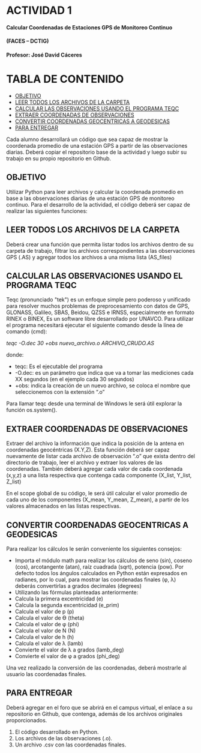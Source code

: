 # ACTIVIDAD 1
#### Calcular Coordenadas de Estaciones GPS de Monitoreo Continuo
#### (FACES – DCTIG)
#### Profesor: José David Cáceres

TABLA DE CONTENIDO
==================
- [OBJETIVO](#objetivo)
- [LEER TODOS LOS ARCHIVOS DE LA CARPETA](#leer-archivos)
- [CALCULAR LAS OBSERVACIONES USANDO EL PROGRAMA TEQC](#teqc)
- [EXTRAER COORDENADAS DE OBSERVACIONES](#extraer-coord)
- [CONVERTIR COORDENADAS GEOCENTRICAS A GEODESICAS](#convertir-coord)
- [PARA ENTREGAR](#para-entregar)

Cada alumno desarrollará un código que sea capaz de mostrar la coordenada promedio de una estación GPS a partir de las observaciones diarias. Deberá copiar el repositorio base de la actividad y luego subir su trabajo en su propio repositorio en Github.

OBJETIVO
------------
Utilizar Python para leer archivos y calcular la coordenada promedio en base a las observaciones diarias de una estación GPS de monitoreo continuo.
Para el desarrollo de la actividad, el código deberá ser capaz de realizar las siguientes funciones:

LEER TODOS LOS ARCHIVOS DE LA CARPETA
----------------------------------------
Deberá crear una función que permita listar todos los archivos dentro de su carpeta de trabajo, filtrar los archivos correspondientes a las observaciones GPS (.AS) y agregar todos los archivos a una misma lista (AS_files)
	
CALCULAR LAS OBSERVACIONES USANDO EL PROGRAMA TEQC
---------------------------------
Teqc (pronunciado "tek") es un enfoque simple pero poderoso y unificado para resolver muchos problemas de preprocesamiento con datos de GPS, GLONASS, Galileo, SBAS, Beidou, QZSS e IRNSS, especialmente en formato RINEX o BINEX, Es un software libre desarrollado por UNAVCO.
Para utilizar el programa necesitará ejecutar el siguiente comando desde la línea de comando (cmd):

*teqc -O.dec 30 +obs nuevo_archivo.o ARCHIVO_CRUDO.AS*

donde:
- teqc: Es el ejecutable del programa
- -O.dec: es un parámetro que indica que va a tomar las mediciones cada XX segundos (en el ejemplo cada 30 segundos)
- +obs: indica la creación de un nuevo archivo, se coloca el nombre que seleccionemos con la extensión “.o”

Para llamar teqc desde una terminal de Windows le será útil explorar la función os.system().

EXTRAER COORDENADAS DE OBSERVACIONES
----------------------------
Extraer del archivo la información que indica la posición de la antena en coordenadas geocéntricas (X.Y,Z).
Esta función deberá ser capaz nuevamente de listar cada archivo de observación “.o” que exista dentro del directorio de trabajo, leer el archivo y extraer los valores de las coordenadas.
También deberá agregar cada valor de cada coordenada (x,y,z) a una lista respectiva que contenga cada componente (X_list, Y_list, Z_list)

En el scope global de su código, le será útil calcular el valor promedio de cada uno de los componentes (X_mean, Y_mean, Z_mean), a partir de los valores almacenados en las listas respectivas.

CONVERTIR COORDENADAS GEOCENTRICAS A GEODESICAS
--------------------------
Para realizar los cálculos le serán conveniente los siguientes consejos:
- Importa el módulo math para realizar los cálculos de seno (sin), coseno (cos), arcotangente (atan), raíz cuadrada (sqrt), potencia (pow). Por defecto todos los ángulos calculados en Python están expresados en radianes, por lo cual, para mostrar las coordenadas finales (φ, λ) deberás convertirlas a grados decimales (degrees)
- Utilizando las fórmulas planteadas anteriormente:
- Calcula la primera excentricidad (e)
- Calcula la segunda excentricidad (e_prim)
- Calcula el valor de p (p)
- Calcula el valor de ϴ (theta)
- Calcula el valor de φ (phi)
- Calcula el valor de N (N)
- Calcula el valor de h (h)
- Calcula el valor de λ (lamb)
- Convierte el valor de λ a grados (lamb_deg)
- Convierte el valor de φ a grados (phi_deg)

Una vez realizado la conversión de las coordenadas, deberá mostrarle al usuario las coordenadas finales.

PARA ENTREGAR
----------------
Deberá agregar en el foro que se abrirá en el campus virtual, el enlace a su repositorio en Github, que contenga, además de los archivos originales proporcionados.
1. El código desarrollado en Python.
1. Los archivos de las observaciones (.o).
1. Un archivo .csv con las coordenadas finales.
